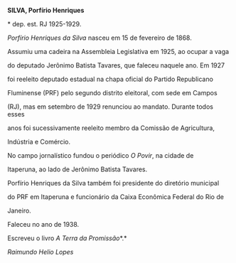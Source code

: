 **SILVA, Porfírio Henriques**



\* dep. est. RJ 1925-1929.



*Porfírio Henriques da Silva* nasceu em 15 de fevereiro de 1868.



Assumiu uma cadeira na Assembleia Legislativa em 1925, ao ocupar a vaga

do deputado Jerônimo Batista Tavares, que faleceu naquele ano. Em 1927

foi reeleito deputado estadual na chapa oficial do Partido Republicano

Fluminense (PRF) pelo segundo distrito eleitoral, com sede em Campos

(RJ), mas em setembro de 1929 renunciou ao mandato. Durante todos esses

anos foi sucessivamente reeleito membro da Comissão de Agricultura,

Indústria e Comércio.



No campo jornalístico fundou o periódico *O Povir*, na cidade de

Itaperuna, ao lado de Jerônimo Batista Tavares.



Porfírio Henriques da Silva também foi presidente do diretório municipal

do PRF em Itaperuna e funcionário da Caixa Econômica Federal do Rio de

Janeiro.



Faleceu no ano de 1938.



Escreveu o livro *A Terra da Promissão**.*



*Raimundo Helio Lopes*



